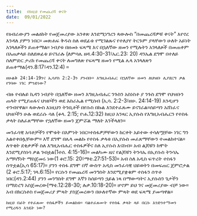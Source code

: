 ```yaml
---
title:  በነዚህ የመጨረሻ ቀናት
date:  09/01/2022
---
```


የዕብራውያን መልዕክት የመጀመሪያው አንቀጽ እንደሚነግረን ጳውሎስ “በመጨረሻዎቹ ቀናት” እየኖረ እንዳለ ያምን ነበር። መጽሐፍ ቅዱስ ስለ ወደፊቱ የሚገልጹና የተለያየ ትርጉም ያላቸውን ሁለት አይነት አገላለጾችን ይጠቀማል። ነብያቱ በዘመኑ ፍጻሜ እና በኋለኛው ዘመን የሚሉትን አገላለጾች በመጠቀም በአጠቃላይ ስለደወፊቱ ይናገራሉ (ለምሳሌ ዘዳ.4:30-31፤ኤር.23: 20) ዳንኤል ደግሞ በተለይ ስለምድር ታሪክ የመጨረሻ ቀናት ለመግለጽ የፍጻሜ ዘመን የሚል ሌላ አገላለጽን ይጠቀማል(ዳን.8:17፤ዳን.12:4) ።

`ዘሁልቅ 24:14-19ንና ኢሳያስ 2:2-3ን ያንብቡ። እግዚአብሔር በኋለኛው ዘመን ለህዝቡ ሊያደርግ ቃል የገባው ነገር ምንድነው?`

ብዙ የብሉይ ኪዳን ነብያት በኋለኛው ዘመን እግዚአብሔር ንጉስን አስነስቶ ያ ንጉስ ደግሞ የህዝቡን ጠላት የሚያጠፋና ህዝቦችን ወደ እስራኤል የሚስብ (ኢሳ. 2:2-3፤ዘሁ. 24:14-19) እንዲሆን ተንብየዋል። ጳውሎስ እነዚህን ትንቢቶች በየሱስ በኩል እንደተፈጸሙ ይናገራል።ሰይጣን አሸነፈና ህዝቦችን ሁሉ ወደራሱ ሳለ (ቆላ. 2:15; ዮሐ.12:32) ከዚህ አንጻር ኢየሱስ የእግዚአብሔርን የተስፋ ቃላት ስለፈጸማቸው የኋለኛው ዘመን ጀምሯል ማለት እንችላለን።

መንፈሳዊ አባቶቻችን የሞቱት በእምነት ነበር።ተስፋዎቻቸውን ከርቀት አይተው ተሳለሟቸው ነገር ግን አልተቀበሏቸውም። እኛ ደግሞ በሌላ መልኩ የተስፋ ቃላቱ በኢየሱስ መፈጸማቸውን ተመልክተናል። ለጥቂት ደቂቃዎች ስለ እግዚአብሔር ተስፋዎችና ስለ ኢየሱስ እናስብ። አብ ልጆቹን ከሞት እንደሚያስነሳ ቃል ገብቷል(1ተሰ. 4:15-16)። መልካሙ ዜና የልጆቹን ትንሳኤ በኢየሱስ ትንሳኤ አማካኝነት ማስጀመሩ ነው(1 ቆሮ.15: 20፤ማቴ.27:51-53)። አብ ስለ አዲስ ፍጥረት ተስፋን ሰጥቷል(ኢሳ 65:17)። ያንን ተስፋ ደግሞ በኛ ውስጥ አዲስ መንፈሳዊ ህይወትን በመፍጠር ጀምሮታል (2 ቆሮ.5:17; ገላ.6:15)። የርሱን የመጨረሻ መንግስት እንደሚያቋቁም ተስፋን ሰጥቶ ነበር(ዳን.2:44) ያንን መንግስት ደግሞ እኛን ከሰይጣን ኋይል ነጻ በማውጣትና ኢየሱስን ጌታችን በማድረግ አስጀመረው(ማቴ.12:28-30; ሉቃ.10:18-20)። ሆኖም ይህ ገና መጀመሪያው ብቻ ነው። አብ በክርስቶስ የመጀመሪያ ምጻት ያስጀመረውን በሁለተኛው ምጻት ወደ ፍጻሜ ያመጣዋል።

`ከዚህ በፊት የተፈጸሙ ተስፋዎችን ይመልከቱ። ባልተፈጸሙት የተስፋ ቃላት ላይ በርሱ እንድንተማመን የሚረዱን እንዴት ነው?`